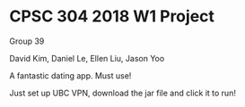 # CPSC 304 2018 W1 Project

Group 39

David Kim, Daniel Le, Ellen Liu, Jason Yoo

A fantastic dating app. Must use!

Just set up UBC VPN, download the jar file and click it to run! 
